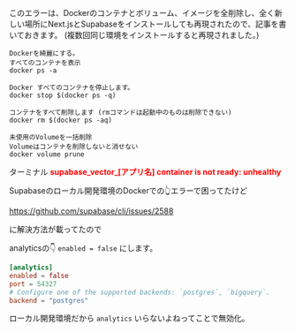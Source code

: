 <!--
title:   supabase_vector_[アプリ名] container is not ready: unhealthy エラー対処方法 Supabaseローカル開発環境
tags:    Supabase
id:      5578a6cf89780de120a3
private: false
-->
このエラーは、Dockerのコンテナとボリューム、イメージを全削除し、全く新しい場所にNext.jsとSupabaseをインストールしても再現されたので、記事を書いておきます。
(複数回同じ環境をインストールすると再現されました。)

```terminal
Dockerを綺麗にする。
すべてのコンテナを表示
docker ps -a

Docker すべてのコンテナを停止します。
docker stop $(docker ps -q)

コンテナをすべて削除します (rmコマンドは起動中のものは削除できない)
docker rm $(docker ps -aq)

未使用のVolumeを一括削除
Volumeはコンテナを削除しないと消せない
docker volume prune

```

ターミナル
<font color="red">**supabase_vector_[アプリ名] container is not ready: unhealthy**</font>

Supabaseのローカル開発環境のDockerでの👆️エラーで困ってたけど

https://github.com/supabase/cli/issues/2588

に解決方法が載ってたので

analyticsの👇️ `enabled = false` にします。

```configi.toml
[analytics]
enabled = false
port = 54327
# Configure one of the supported backends: `postgres`, `bigquery`.
backend = "postgres"

```

ローカル開発環境だから `analytics` いらないよねってことで無効化。